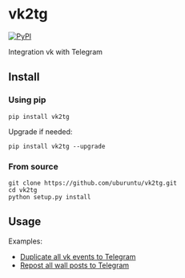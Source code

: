 # vk2tg

[![PyPI](https://img.shields.io/pypi/v/vk2tg.svg)](https://pypi.python.org/pypi/vk2tg)

Integration vk with Telegram

## Install

### Using pip

```
pip install vk2tg
```

Upgrade if needed:

```
pip install vk2tg --upgrade
```

### From source

```
git clone https://github.com/uburuntu/vk2tg.git
cd vk2tg
python setup.py install
```

## Usage

Examples:
* [Duplicate all vk events to Telegram](./examples/notify_all.py)
* [Repost all wall posts to Telegram](./examples/reposter.py)
